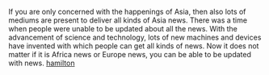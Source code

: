 If you are only concerned with the happenings of Asia, then also lots of mediums are present to      deliver all kinds of Asia news. There was a time when people were unable to be updated about all the news. With the advancement of science and technology, lots of new machines and devices have invented with which people can get all kinds of news. Now it does not matter if it is Africa news or Europe news, you can be able to be updated with news.
 <a href="http://www.kwigwater.com/watchoutletjp.asp?cheap=products-c256.html" title="hamilton">hamilton</a>